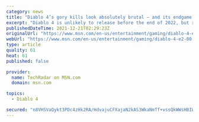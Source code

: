 ```yaml
---
category: news
title: "Diablo 4’s gory kills look absolutely brutal – and its endgame is looking good, too"
excerpt: "Diablo 4 is unlikely to release before the end of 2022, but regular updates from the development team mean we’re getting a good feel for how the game is likely to pan out. Blizzard Activision’s fresh ..."
publishedDateTime: 2021-12-21T02:29:23Z
originalUrl: "https://www.msn.com/en-us/entertainment/gaming/diablo-4-e2-80-99s-gory-kills-look-absolutely-brutal-e2-80-93-and-its-endgame-is-looking-good-too/ar-AAS141B"
webUrl: "https://www.msn.com/en-us/entertainment/gaming/diablo-4-e2-80-99s-gory-kills-look-absolutely-brutal-e2-80-93-and-its-endgame-is-looking-good-too/ar-AAS141B"
type: article
quality: 61
heat: 61
published: false

provider:
  name: TechRadar on MSN.com
  domain: msn.com

topics:
  - Diablo 4

secured: "n8VHSVaQykt3PDc4zHk2RA/HdvajuCFXajaN2kAS3WkaNmTf+vssQkWWsHBIWXpSPd6+xXAZXw7p61szVpxS7gEVtnhjFsAbKrGnQpeURpFHGphwywk7f6I4ikcmMi+9dbJbm9FyOGflemQkg0MJwVQe7Yf0QD4aJY6owT6pVAjt7HRoClc4yM6z/ubrkK18n8Mnt26nF12GA4EuRrQzyPSpdEOkABclEKXXVnbg/FF1eLYqOL5tPBfbULFpnXejhqeHZuuU2sDFZ+oCI5sS3FDN4YbtpQEpMp5Qj82z1hknWM0tcZtC5o/VrFcjjMMBxy4cQJgRj0x6mmNucODvSSRHLF3QOcLtW/WvoQZImgo=;PRmpdW8VBikWmbawtJ/b5g=="
---
```


